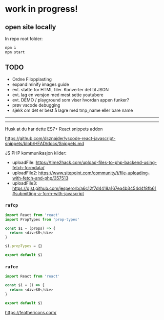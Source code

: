 # work in progress!


## open site locally

In repo root folder:
```bash
npm i
npm start
```

## TODO
- Ordne Filopplasting
- expand minify images guide
- evt. støtte for HTML filer. Konverter det til JSON
- evt. lag en versjon med mest sette youtubere
- evt. DEMO / playground som viser hvordan appen funker?
- prøv vscode debugging
- sjekk om det er best å lagre med tmp_name eller bare name

* * * * * * * *
---------------


Husk at du har dette
ES7+ React snippets addon

https://github.com/dsznajder/vscode-react-javascript-snippets/blob/HEAD/docs/Snippets.md


JS PHP kommunikasjon kilder:
- uploadFile: https://time2hack.com/upload-files-to-php-backend-using-fetch-formdata/ 
- uploadFile2: https://www.sitepoint.com/community/t/file-uploading-with-fetch-and-php/357513
- uploadFile3: https://gist.github.com/jesperorb/a6c12f7d4418a167ea4b3454d4f8fb61#submitting-a-form-with-javascript

### `rafcp`
```js
import React from 'react'
import PropTypes from 'prop-types'

const $1 = (props) => {
  return <div>$0</div>
}

$1.propTypes = {}

export default $1
```

### `rafce`
```js
import React from 'react'

const $1 = () => {
  return <div>$0</div>
}

export default $1

```


https://feathericons.com/